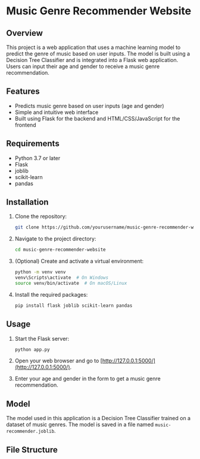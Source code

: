 # Music Genre Recommender Website

## Overview

This project is a web application that uses a machine learning model to predict the genre of music based on user inputs. The model is built using a Decision Tree Classifier and is integrated into a Flask web application. Users can input their age and gender to receive a music genre recommendation.

## Features

- Predicts music genre based on user inputs (age and gender)
- Simple and intuitive web interface
- Built using Flask for the backend and HTML/CSS/JavaScript for the frontend

## Requirements

- Python 3.7 or later
- Flask
- joblib
- scikit-learn
- pandas

## Installation

1. Clone the repository:

    ```bash
    git clone https://github.com/yourusername/music-genre-recommender-website.git
    ```

2. Navigate to the project directory:

    ```bash
    cd music-genre-recommender-website
    ```

3. (Optional) Create and activate a virtual environment:

    ```bash
    python -m venv venv
    venv\Scripts\activate  # On Windows
    source venv/bin/activate  # On macOS/Linux
    ```

4. Install the required packages:

    ```bash
    pip install flask joblib scikit-learn pandas
    ```

## Usage

1. Start the Flask server:

    ```bash
    python app.py
    ```

2. Open your web browser and go to [http://127.0.0.1:5000/](http://127.0.0.1:5000/).

3. Enter your age and gender in the form to get a music genre recommendation.

## Model

The model used in this application is a Decision Tree Classifier trained on a dataset of music genres. The model is saved in a file named `music-recommender.joblib`.

## File Structure

